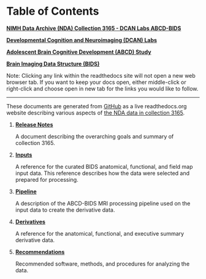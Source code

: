 # Table of Contents

[**NIMH Data Archive (NDA) Collection 3165 - DCAN Labs ABCD-BIDS**](https://nda.nih.gov/edit_collection.html?id=3165)

[**Developmental Cognition and Neuroimaging (DCAN) Labs**](http://www.ohsu.edu/dcan)

[**Adolescent Brain Cognitive Development (ABCD) Study**](https://abcdstudy.org/)

[**Brain Imaging Data Structure (BIDS)**](https://bids.neuroimaging.io/)

Note: Clicking any link within the readthedocs site will not open a new web browser tab.  If you want to keep your docs open, either middle-click or right-click and choose open in new tab for the links you would like to follow.

---

These documents are generated from [GitHub](https://github.com/DCAN-Labs/nda-abcd-collection-3165) as a live readthedocs.org website describing various aspects of [the NDA data in collection 3165](https://nda.nih.gov/edit_collection.html?id=3165).

1. [**Release Notes**](https://collection3165.readthedocs.io/en/stable/release_notes/)

    A document describing the overarching goals and summary of collection 3165.

1. [**Inputs**](https://collection3165.readthedocs.io/en/stable/inputs/)

    A reference for the curated BIDS anatomical, functional, and field map input data.  This reference describes how the data were selected and prepared for processing.

1. [**Pipeline**](https://collection3165.readthedocs.io/en/stable/pipeline/)

    A description of the ABCD-BIDS MRI processing pipeline used on the input data to create the derivative data.

1. [**Derivatives**](https://collection3165.readthedocs.io/en/stable/derivatives/)

    A reference for the anatomical, functional, and executive summary derivative data.

1. [**Recommendations**](https://collection3165.readthedocs.io/en/stable/recommendations/)

    Recommended software, methods, and procedures for analyzing the data.

